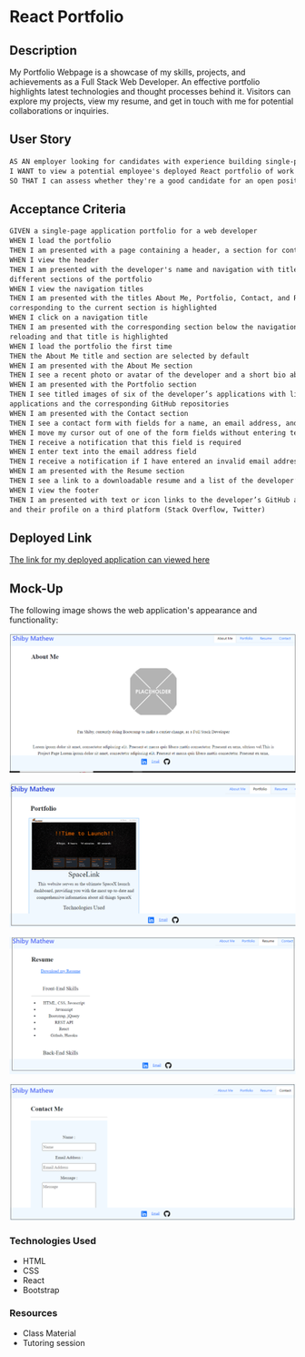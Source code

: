 # React Portfolio

## Description

My Portfolio Webpage is a showcase of my skills, projects, and achievements as a Full Stack Web Developer. An effective portfolio highlights latest
technologies and thought processes behind it. Visitors can explore my projects, view my resume, and get in touch with me for potential collaborations or inquiries.

## User Story

```md
AS AN employer looking for candidates with experience building single-page applications
I WANT to view a potential employee's deployed React portfolio of work samples
SO THAT I can assess whether they're a good candidate for an open position
```

## Acceptance Criteria

```md
GIVEN a single-page application portfolio for a web developer
WHEN I load the portfolio
THEN I am presented with a page containing a header, a section for content, and a footer
WHEN I view the header
THEN I am presented with the developer's name and navigation with titles corresponding to
different sections of the portfolio
WHEN I view the navigation titles
THEN I am presented with the titles About Me, Portfolio, Contact, and Resume, and the title
corresponding to the current section is highlighted
WHEN I click on a navigation title
THEN I am presented with the corresponding section below the navigation without the page
reloading and that title is highlighted
WHEN I load the portfolio the first time
THEN the About Me title and section are selected by default
WHEN I am presented with the About Me section
THEN I see a recent photo or avatar of the developer and a short bio about them
WHEN I am presented with the Portfolio section
THEN I see titled images of six of the developer’s applications with links to both the deployed
applications and the corresponding GitHub repositories
WHEN I am presented with the Contact section
THEN I see a contact form with fields for a name, an email address, and a message
WHEN I move my cursor out of one of the form fields without entering text
THEN I receive a notification that this field is required
WHEN I enter text into the email address field
THEN I receive a notification if I have entered an invalid email address
WHEN I am presented with the Resume section
THEN I see a link to a downloadable resume and a list of the developer’s proficiencies
WHEN I view the footer
THEN I am presented with text or icon links to the developer’s GitHub and LinkedIn profiles,
and their profile on a third platform (Stack Overflow, Twitter)
```

## Deployed Link

[The link for my deployed application can viewed here](https://shiby-mathew.github.io/react-portfolio/)

## Mock-Up

The following image shows the web application's appearance and functionality:

![The Portfolio webpage includes a header,navigation bar,Project links and contact info](./images/about.png)

![The Portfolio webpage includes a header,navigation bar,Project links and contact info](./images/portfolio.png)

![The Portfolio webpage includes a header,navigation bar,Project links and contact info](./images/resume.png)

![The Portfolio webpage includes a header,navigation bar,Project links and contact info](./images/contact.png)

### Technologies Used

- HTML
- CSS
- React
- Bootstrap

### Resources

- Class Material
- Tutoring session
